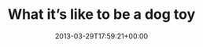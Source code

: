 ---
retweeted: false
source: <a href="http://tapbots.com/tweetbot" rel="nofollow">Tweetbot for iOS</a>
entities:
  hashtags: []
  symbols: []
  user_mentions: []
  urls:
  - url: http://t.co/lLmaNByoDj
    expanded_url: http://vimeo.com/40497251
    display_url: vimeo.com/40497251
    indices:
    - '33'
    - '55'
display_text_range:
- '0'
- '55'
favorite_count: '0'
id_str: '317697500356177922'
truncated: false
retweet_count: '0'
id: '317697500356177922'
possibly_sensitive: false
created_at: Fri Mar 29 17:59:21 +0000 2013
favorited: false
full_text: What it’s like to be a dog toy -
lang: en
quote_url: http://vimeo.com/40497251
tags:
- pesos:twitter
date: '2013-03-29T17:59:21+00:00'
src: https://twitter.com/bascht/status/317697500356177922
original_url: https://twitter.com/bascht/status/317697500356177922
type: twitter_tweet
text: What it’s like to be a dog toy -
title: 'What it’s like to be a dog toy '

---